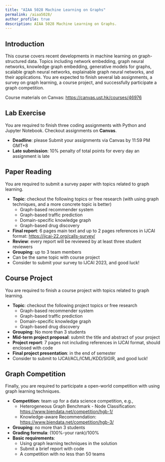 ```yaml
---
title: "AIAA 5028 Machine Learning on Graphs"
permalink: /aiaa5028/
author_profile: true
description: AIAA 5028 Machine Learning on Graphs.
---
```


Introduction
---
This course covers recent developments in machine learning on graph-structured data. Topics including network embedding, graph neural networks, knowledge graph embedding, generative models for graphs, scalable graph neural networks, explainable graph neural networks, and their applications. You are expected to finish several lab assignments, a survey on graph learning, a course project, and successfully participate a graph competition.

Course materials on Canvas: https://canvas.ust.hk/courses/46976

Lab Exercise
---
You are required to finish three coding assignments with Python and Jupyter Notebook. Checkout assignments on **Canvas**.

* **Deadline**: please Submit your assignments via Canvas by 11:59 PM GMT+8
* **Late submission**: 10% penalty of total points for every day an assignment is late


Paper Reading
---
You are required to submit a survey paper with topics related to graph learning.

* **Topic**: checkout the following topics or free research (with using graph techniques, and a more concrete topic is better)
	- Graph-based recommender system 
	- Graph-based traffic prediction
	- Domain-specific knowledge graph
	- Graph-based drug discovery
* **Final report**: 6 pages main text and up to 2 pages references in IJCAI format: https://ijcai-22.org/calls-survey/
* **Review**: every report will be reviewed by at least three student reviewers
* **Grouping**: up to 3 team members
* Can be the same topic with course project
* Consider to submit your survey to IJCAI 2023, and good luck!


Course Project
---
You are required to finish a course project with topics related to graph learning.

* **Topic**: checkout the following project topics or free research
 	- Graph-based recommender system
	- Graph-based traffic prediction
	- Domain-specific knowledge graph
	- Graph-based drug discovery
* **Grouping**: No more than 3 students
* **Mid-term project proposal**: submit the title and abstract of your project
* **Project report**: 7 pages not including references in IJCAI format, should enclosed with code
* **Final project presentation**: in the end of semester
* Consider to submit to IJCAI/ACL/ICML/KDD/SIGIR, and good luck!


Graph Competition
---
Finally, you are required to participate a open-world competition with using graph learning techniques.

* **Competition**: team up for a data science competition, e.g.,
	- Heterogeneous Graph Benchmark - Node Classification: https://www.biendata.net/competition/hgb-1/
	- Knowledge-aware Recommendation: https://www.biendata.net/competition/hgb-3/
* **Grouping**: no more than 3 students
* **Grading formula**: (100%-your rank)/100%
* **Basic requirements**:
	- Using graph learning techniques in the solution
	- Submit a brief report with code
	- A competition with no less than 50 teams



